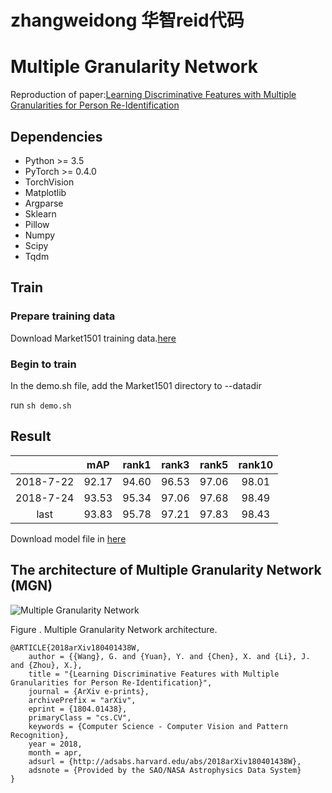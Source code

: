 # zhangweidong 华智reid代码

# Multiple Granularity Network
Reproduction of paper:[Learning Discriminative Features with Multiple Granularities for Person Re-Identification](https://arxiv.org/abs/1804.01438v1)

## Dependencies

- Python >= 3.5
- PyTorch >= 0.4.0
- TorchVision
- Matplotlib
- Argparse
- Sklearn
- Pillow
- Numpy
- Scipy
- Tqdm

## Train

### Prepare training data

Download Market1501 training data.[here](http://www.liangzheng.org/Project/project_reid.html)

### Begin to train

In the demo.sh file, add the Market1501 directory to --datadir

run `sh demo.sh`

##  Result

|  | mAP | rank1 | rank3 | rank5 | rank10 |
| :------: | :------: | :------: | :------: | :------: | :------: |
| 2018-7-22 | 92.17 | 94.60 | 96.53 | 97.06 | 98.01 |
| 2018-7-24 | 93.53 | 95.34 | 97.06 | 97.68 | 98.49 |
| last | 93.83 | 95.78 | 97.21 | 97.83 | 98.43 |

Download model file in [here](https://pan.baidu.com/s/1DbZsT16yIITTkmjRW1ifWQ)


## The architecture of Multiple Granularity Network (MGN)
![Multiple Granularity Network](https://pic2.zhimg.com/80/v2-90a8763a0b7aa86d9152492eb3f85899_hd.jpg)

Figure . Multiple Granularity Network architecture.

```text
@ARTICLE{2018arXiv180401438W,
    author = {{Wang}, G. and {Yuan}, Y. and {Chen}, X. and {Li}, J. and {Zhou}, X.},
    title = "{Learning Discriminative Features with Multiple Granularities for Person Re-Identification}",
    journal = {ArXiv e-prints},
    archivePrefix = "arXiv",
    eprint = {1804.01438},
    primaryClass = "cs.CV",
    keywords = {Computer Science - Computer Vision and Pattern Recognition},
    year = 2018,
    month = apr,
    adsurl = {http://adsabs.harvard.edu/abs/2018arXiv180401438W},
    adsnote = {Provided by the SAO/NASA Astrophysics Data System}
}
```
